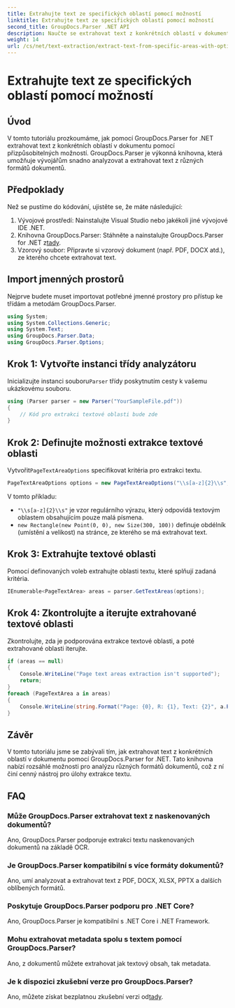 ```yaml
---
title: Extrahujte text ze specifických oblastí pomocí možností
linktitle: Extrahujte text ze specifických oblastí pomocí možností
second_title: GroupDocs.Parser .NET API
description: Naučte se extrahovat text z konkrétních oblastí v dokumentech pomocí GroupDocs.Parser for .NET. Prozkoumejte pokročilé možnosti extrakce textu s tímto výukovým programem.
weight: 14
url: /cs/net/text-extraction/extract-text-from-specific-areas-with-options/
---
```


# Extrahujte text ze specifických oblastí pomocí možností

## Úvod
V tomto tutoriálu prozkoumáme, jak pomocí GroupDocs.Parser for .NET extrahovat text z konkrétních oblastí v dokumentu pomocí přizpůsobitelných možností. GroupDocs.Parser je výkonná knihovna, která umožňuje vývojářům snadno analyzovat a extrahovat text z různých formátů dokumentů.
## Předpoklady
Než se pustíme do kódování, ujistěte se, že máte následující:
1. Vývojové prostředí: Nainstalujte Visual Studio nebo jakékoli jiné vývojové IDE .NET.
2.  Knihovna GroupDocs.Parser: Stáhněte a nainstalujte GroupDocs.Parser for .NET z[tady](https://releases.groupdocs.com/parser/net/).
3. Vzorový soubor: Připravte si vzorový dokument (např. PDF, DOCX atd.), ze kterého chcete extrahovat text.

## Import jmenných prostorů
Nejprve budete muset importovat potřebné jmenné prostory pro přístup ke třídám a metodám GroupDocs.Parser.
```csharp
using System;
using System.Collections.Generic;
using System.Text;
using GroupDocs.Parser.Data;
using GroupDocs.Parser.Options;
```
## Krok 1: Vytvořte instanci třídy analyzátoru
 Inicializujte instanci souboru`Parser` třídy poskytnutím cesty k vašemu ukázkovému souboru.
```csharp
using (Parser parser = new Parser("YourSampleFile.pdf"))
{
    // Kód pro extrakci textové oblasti bude zde
}
```
## Krok 2: Definujte možnosti extrakce textové oblasti
 Vytvořit`PageTextAreaOptions` specifikovat kritéria pro extrakci textu.
```csharp
PageTextAreaOptions options = new PageTextAreaOptions("\\s[a-z]{2}\\s", new Rectangle(new Point(0, 0), new Size(300, 100)));
```
V tomto příkladu:
- `"\\s[a-z]{2}\\s"` je vzor regulárního výrazu, který odpovídá textovým oblastem obsahujícím pouze malá písmena.
- `new Rectangle(new Point(0, 0), new Size(300, 100))` definuje obdélník (umístění a velikost) na stránce, ze kterého se má extrahovat text.
## Krok 3: Extrahujte textové oblasti
Pomocí definovaných voleb extrahujte oblasti textu, které splňují zadaná kritéria.
```csharp
IEnumerable<PageTextArea> areas = parser.GetTextAreas(options);
```
## Krok 4: Zkontrolujte a iterujte extrahované textové oblasti
Zkontrolujte, zda je podporována extrakce textové oblasti, a poté extrahované oblasti iterujte.
```csharp
if (areas == null)
{
    Console.WriteLine("Page text areas extraction isn't supported");
    return;
}
foreach (PageTextArea a in areas)
{
    Console.WriteLine(string.Format("Page: {0}, R: {1}, Text: {2}", a.Page.Index, a.Rectangle, a.Text));
}
```

## Závěr
V tomto tutoriálu jsme se zabývali tím, jak extrahovat text z konkrétních oblastí v dokumentu pomocí GroupDocs.Parser for .NET. Tato knihovna nabízí rozsáhlé možnosti pro analýzu různých formátů dokumentů, což z ní činí cenný nástroj pro úlohy extrakce textu.

## FAQ
### Může GroupDocs.Parser extrahovat text z naskenovaných dokumentů?
Ano, GroupDocs.Parser podporuje extrakci textu naskenovaných dokumentů na základě OCR.
### Je GroupDocs.Parser kompatibilní s více formáty dokumentů?
Ano, umí analyzovat a extrahovat text z PDF, DOCX, XLSX, PPTX a dalších oblíbených formátů.
### Poskytuje GroupDocs.Parser podporu pro .NET Core?
Ano, GroupDocs.Parser je kompatibilní s .NET Core i .NET Framework.
### Mohu extrahovat metadata spolu s textem pomocí GroupDocs.Parser?
Ano, z dokumentů můžete extrahovat jak textový obsah, tak metadata.
### Je k dispozici zkušební verze pro GroupDocs.Parser?
 Ano, můžete získat bezplatnou zkušební verzi od[tady](https://releases.groupdocs.com/).